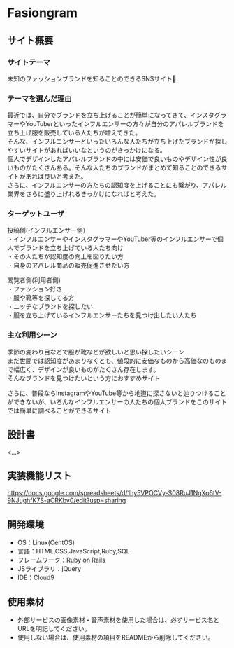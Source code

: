 # Fasiongram

## サイト概要
### サイトテーマ
未知のファッションブランドを知ることのできるSNSサイト👔

### テーマを選んだ理由
最近では、自分でブランドを立ち上げることが簡単になってきて、インスタグラマーやYouTuberといったインフルエンサーの方々が自分のアパレルブランドを立ち上げ服を販売している人たちが増えてきた。</br>
そんな、インフルエンサーといったいろんな人たちが立ち上げたブランドが探しやすいサイトがあればいいなというのがきっかけになる。</br>
個人でデザインしたアパレルブランドの中には安価で良いものやデザイン性が良いものがたくさんある。そんな人たちのブランドがまとめて知ることのできるサイトがあれば良いと考えた。</br>
さらに、インフルエンサーの方たちの認知度を上げることにも繋がり、アパレル業界をさらに盛り上げれるきっかけになればと考えた。</br>

### ターゲットユーザ
投稿側(インフルエンサー側）</br>
・インフルエンサーやインスタグラマーやYouTuber等のインフルエンサーで個人でブランドを立ち上げている人たち向け</br>
・その人たちが認知度の向上を図りたい方</br>
・自身のアパレル商品の販売促進させたい方</br>

閲覧者側(利用者側)</br>
・ファッション好き</br>
・服や靴等を探してる方</br>
・ニッチなブランドを探したい</br>
・服を立ち上げているインフルエンサーたちを見つけ出したい人たち</br>

### 主な利用シーン
季節の変わり目などで服が靴などが欲しいと思い探したいシーン</br>
まだ世間では認知度があまりなくとも、値段的に安価なものから高価なのものまで幅広く、デザインが良いものがたくさん存在します。</br>
そんなブランドを見つけたいという方におすすめサイト</br>

さらに、普段ならInstagramやYouTube等から地道に探さないと辿りつけることができないが、いろんなインフルエンサーの人たちの個人ブランドをこのサイトでは簡単に調べることができるサイト</br>


## 設計書
<...>

## 実装機能リスト
https://docs.google.com/spreadsheets/d/1hy5VPOCVy-S08RuJ1NgXo6tV-9NJughfK7S-aCRKbv0/edit?usp=sharing

## 開発環境
- OS：Linux(CentOS)
- 言語：HTML,CSS,JavaScript,Ruby,SQL
- フレームワーク：Ruby on Rails
- JSライブラリ：jQuery
- IDE：Cloud9

 ## 使用素材
- 外部サービスの画像素材・音声素材を使用した場合は、必ずサービス名とURLを明記してください。
- 使用しない場合は、使用素材の項目をREADMEから削除してください。